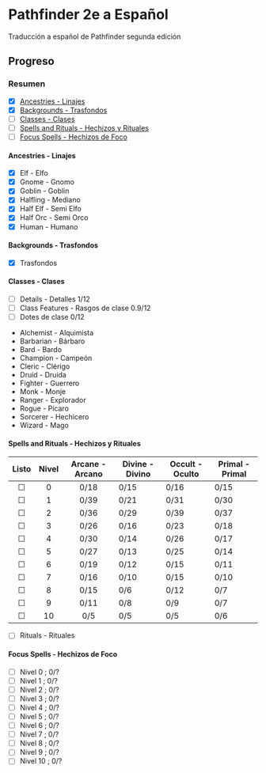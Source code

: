 # Pathfinder 2e a Español
Traducción a español de Pathfinder segunda edición
## Progreso
### Resumen
- [x] [Ancestries - Linajes](#ancestries---linajes)
- [x] [Backgrounds - Trasfondos](#backgrounds---trasfondos)
- [ ] [Classes - Clases](#classes---clases)
- [ ] [Spells and Rituals - Hechizos y Rituales](#spells-and-rituals---hechizos-y-rituales)
- [ ] [Focus Spells - Hechizos de Foco](#focus-spells---hechizos-de-foco)
#### Ancestries - Linajes
- [x] Elf - Elfo
- [x] Gnome - Gnomo
- [x] Goblin - Goblin
- [x] Halfling - Mediano
- [x] Half Elf - Semi Elfo
- [x] Half Orc - Semi Orco
- [x] Human - Humano
#### Backgrounds - Trasfondos
- [x] Trasfondos
#### Classes - Clases
- [ ] Details - Detalles 1/12
- [ ] Class Features - Rasgos de clase 0.9/12
- [ ] Dotes de clase 0/12
* Alchemist - Alquimista
* Barbarian - Bárbaro
* Bard - Bardo
* Champion - Campeón
* Cleric - Clérigo
* Druid - Druida
* Fighter - Guerrero
* Monk - Monje
* Ranger - Explorador
* Rogue - Pícaro
* Sorcerer - Hechicero
* Wizard - Mago
#### Spells and Rituals - Hechizos y Rituales
Listo   | Nivel     | Arcane - Arcano | Divine - Divino |  Occult - Oculto |  Primal - Primal
:-----: | :-------: | :-------------: | --------------- | ---------------- | ----------------
&#9744; |  0        | 0/18            | 0/15            | 0/16             |  0/15            
&#9744; |  1        | 0/39            | 0/21            | 0/31             |  0/30            
&#9744; |  2        | 0/36            | 0/29            | 0/39             |  0/37            
&#9744; |  3        | 0/26            | 0/16            | 0/23             |  0/18            
&#9744; |  4        | 0/30            | 0/14            | 0/26             |  0/17            
&#9744; |  5        | 0/27            | 0/13            | 0/25             |  0/14            
&#9744; |  6        | 0/19            | 0/12            | 0/15             |  0/11            
&#9744; |  7        | 0/16            | 0/10            | 0/15             |  0/10            
&#9744; |  8        | 0/15            | 0/6             | 0/12             |  0/7                   
&#9744; |  9        | 0/11            | 0/8             | 0/9              |  0/7                         
&#9744; |  10       | 0/5             | 0/5             | 0/5              |  0/6
  
- [ ] Rituals - Rituales
#### Focus Spells - Hechizos de Foco
- [ ] Nivel 0 ; 0/?
- [ ] Nivel 1 ; 0/?
- [ ] Nivel 2 ; 0/?
- [ ] Nivel 3 ; 0/?
- [ ] Nivel 4 ; 0/?
- [ ] Nivel 5 ; 0/?
- [ ] Nivel 6 ; 0/?
- [ ] Nivel 7 ; 0/?
- [ ] Nivel 8 ; 0/?
- [ ] Nivel 9 ; 0/?
- [ ] Nivel 10 ; 0/?
